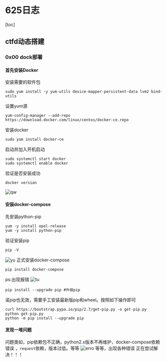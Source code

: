 # 625日志
[toc]
## ctfd动态搭建
### 0x00 dock部署
#### 首先安装Docker
安装需要的软件包
```shell
sudo yum install -y yum-utils device-mapper-persistent-data lvm2 bind-utils
```
设置yum源
```shell
yum-config-manager --add-repo https://download.docker.com/linux/centos/docker-ce.repo
```
安装docker
```shell
sudo yum install docker-ce
```
启动并加入开机启动
```shell
sudo systemctl start docker
sudo systemctl enable docker
```
验证是否安装成功
```shell
docker version
```
![qw](imags/%E5%B1%8F%E5%B9%95%E6%88%AA%E5%9B%BE%202023-06-25%20103817.png)

#### 安装docker-compose
先安装python-pip
```shell
yum -y install epel-release 
yum -y install python-pip
```
验证安装pip
```shell
pip -V
```
![yu](imags/%E5%B1%8F%E5%B9%95%E6%88%AA%E5%9B%BE%202023-06-25%20104225.png)
正式安装docker-compose
```shell
pip install docker-compose
```

ps:出现报错
![tu](imags/%E5%B1%8F%E5%B9%95%E6%88%AA%E5%9B%BE%202023-06-25%20104536.png)

```shell
pip install --upgrade pip #升级pip
```
诺pip也无效，需要手工安装最新版pip和wheel。按照如下操作即可
```shell
curl https://bootstrap.pypa.io/pip/2.7/get-pip.py -o get-pip.py
python get-pip.py
python -m pip install --upgrade pip
```
#### 发现一堆问题
问题类如，pip依赖包不正确，python2.x版本不再维护，docker-compose依赖错误 ，```request```依赖，版本过低。等等
![erro](imags/%E5%B1%8F%E5%B9%95%E6%88%AA%E5%9B%BE%202023-06-25%20164452.png)
等等，出现各种错误
正在尝试解决！！！